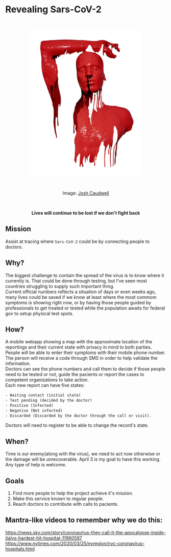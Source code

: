 # Revealing Sars-CoV-2

<br />
<p align="center">
  <img width="353" height="450" src="./JoshCaudwell.jpg?sanitize=true"
  alt="JoshCaudwell art" />
</p>
<br />
<p align="center">
  Image: <a href="https://www.joshcaudwell.com/">Josh Caudwell</a>
</p>
<br />
<p align="center">
  <strong>
  Lives will continue to be lost if we don't fight back
  </strong>
</p>

## Mission

Assist at tracing where `Sars-CoV-2` could be by connecting people to doctors.

## Why?

The biggest challenge to contain the spread of the virus is to know where it
currently is. That could be done through testing, but I've seen most countries
struggling to supply such important thing.  
Current official numbers reflects a situation of days or even weeks ago, many
lives could be saved if we know at least where the most commom symptoms is
showing right now, or by having those people guided by professionals to get
treated or tested while the population awaits for federal gov to setup physical
test spots.

## How?

A mobile webapp showing a map with the approximate location of the reportings
and their current state with privacy in mind to both parties.  
People will be able to enter their symptoms with their mobile phone number.
The person will receive a code through SMS in order to help validate the
information.  
Doctors can see the phone numbers and call them to decide if those people
need to be tested or not, guide the pacients or report the cases to competent
organizations to take action.  
Each new report can have five states:

    - Waiting contact (initial state)
    - Test pending (decided by the doctor)
    - Positive (Infected)
    - Negative (Not infected)
    - Discarded (Discarded by the doctor through the call or visit).

Doctors will need to register to be able to change the record's state.

## When?

Time is our enemy(along with the virus), we need to act now otherwise or the
damage will be unrecoverable. April 3 is my goal to have this working.  
Any type of help is welcome.

## Goals

1. Find more people to help the project achieve it's mission.
2. Make this service known to regular people.
3. Reach doctors to contribute with calls to pacients.

## Mantra-like videos to remember why we do this:

https://news.sky.com/story/coronavirus-they-call-it-the-apocalypse-inside-italys-hardest-hit-hospital-11960597
https://www.nytimes.com/2020/03/25/nyregion/nyc-coronavirus-hospitals.html
